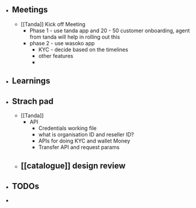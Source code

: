 - ## Meetings
	- [[Tanda]] Kick off Meeting
		- Phase 1 - use tanda app and 20 - 50 customer onboarding, agent from tanda will help in rolling out this
		- phase 2 - use wasoko app
			- KYC - decide based on the timelines
			- other features
			-
- ## Learnings
- ## Strach pad
	- [[Tanda]]
		- API
			- Credentials working file
			- what is organisation ID and reseller ID?
			- APIs for doing KYC and wallet Money
			- Transfer API and request params
	- [[catalogue]] design review
		-
- ## TODOs
-